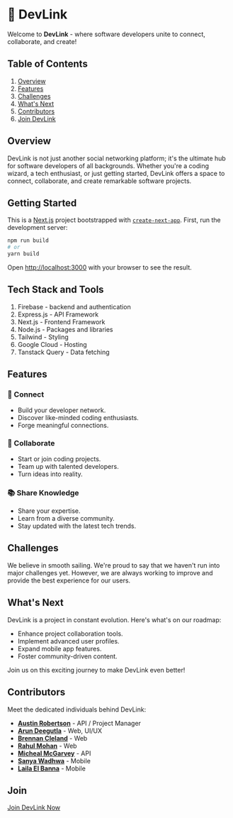# 🔗 DevLink

Welcome to **DevLink** - where software developers unite to connect, collaborate, and create!

## Table of Contents

1. [Overview](#overview)
2. [Features](#features)
3. [Challenges](#challenges)
4. [What's Next](#whats-next)
5. [Contributors](#contributors)
6. [Join DevLink](#join)

## Overview

DevLink is not just another social networking platform; it's the ultimate hub for software developers of all backgrounds. Whether you're a coding wizard, a tech enthusiast, or just getting started, DevLink offers a space to connect, collaborate, and create remarkable software projects.

## Getting Started
This is a [Next.js](https://nextjs.org/) project bootstrapped with [`create-next-app`](https://github.com/vercel/next.js/tree/canary/packages/create-next-app).
First, run the development server:

```bash
npm run build
# or
yarn build
```

Open [http://localhost:3000](http://localhost:3000) with your browser to see the result.

## Tech Stack and Tools
1. Firebase - backend and authentication
2. Express.js - API Framework
3. Next.js - Frontend Framework
4. Node.js - Packages and libraries
5. Tailwind - Styling
6. Google Cloud - Hosting
7. Tanstack Query - Data fetching  

## Features

### 🔗 Connect

- Build your developer network.
- Discover like-minded coding enthusiasts.
- Forge meaningful connections.

### 🤝 Collaborate

- Start or join coding projects.
- Team up with talented developers.
- Turn ideas into reality.

### 📚 Share Knowledge

- Share your expertise.
- Learn from a diverse community.
- Stay updated with the latest tech trends.

## Challenges

We believe in smooth sailing. We're proud to say that we haven't run into major challenges yet. However, we are always working to improve and provide the best experience for our users.

## What's Next

DevLink is a project in constant evolution. Here's what's on our roadmap:

- Enhance project collaboration tools.
- Implement advanced user profiles.
- Expand mobile app features.
- Foster community-driven content.

Join us on this exciting journey to make DevLink even better!

## Contributors

Meet the dedicated individuals behind DevLink:

- **[Austin Robertson](https://github.com/Usdiez)** - API / Project Manager
- **[Arun Deegutla](https://github.com/arundeegutla/)** - Web, UI/UX
- **[Brennan Cleland](https://github.com/eternal-dx)** - Web
- **[Rahul Mohan](https://github.com/rahulmohan126)** - Web
- **[Micheal McGarvey](https://github.com/micpatmc)** - API
- **[Sanya Wadhwa](https://github.com/SanyaW29)** - Mobile
- **[Laila El Banna](https://github.com/xlaila)** - Mobile

## Join

[Join DevLink Now](https://thedevlink.com)
